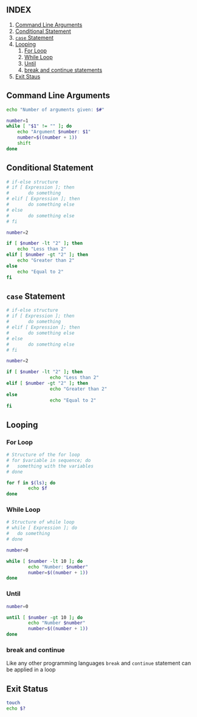 ## INDEX ##
1. [Command Line Arguments](https://github.com/aagontuk/cheatsheets/blob/master/bash.md#command-line-arguments)
2. [Conditional Statement](https://github.com/aagontuk/cheatsheets/blob/master/bash.md#conditional-statement)
3. [`case` Statement](https://github.com/aagontuk/cheatsheets/blob/master/bash.md#case-statement)
4. [Looping](https://github.com/aagontuk/cheatsheets/blob/master/bash.md#looping)
    1. [For Loop](https://github.com/aagontuk/cheatsheets/blob/master/bash.md#for-loop)
    2. [While Loop](https://github.com/aagontuk/cheatsheets/blob/master/bash.md#while-loop)
    3. [Until](https://github.com/aagontuk/cheatsheets/blob/master/bash.md#until)
    4. [break and continue statements](https://github.com/aagontuk/cheatsheets/blob/master/bash.md#break-and-continue)
5. [Exit Staus](https://github.com/aagontuk/cheatsheets/blob/master/bash.md#exit-status)

## Command Line Arguments ##
```sh
echo "Number of arguments given: $#"

number=1
while [ "$1" != "" ]; do
    echo "Argument $number: $1"
    number=$((number + 1))
    shift
done
```

## Conditional Statement ##
```sh
# if-else structure
# if [ Expression ]; then
#       do something
# elif [ Expression ]; then
#       do something else
# else
#       do something else
# fi

number=2

if [ $number -lt "2" ]; then
    echo "Less than 2"
elif [ $number -gt "2" ]; then
    echo "Greater than 2"
else
    echo "Equal to 2"
fi
```

## `case` Statement ##
```sh
# if-else structure
# if [ Expression ]; then
#       do something
# elif [ Expression ]; then
#       do something else
# else
#       do something else
# fi

number=2

if [ $number -lt "2" ]; then
                echo "Less than 2"
elif [ $number -gt "2" ]; then
                echo "Greater than 2"
else
                echo "Equal to 2"
fi
```

## Looping ##

### For Loop ###
```sh
# Structure of the for loop
# for $variable in sequence; do
#	something with the variables
# done

for f in $(ls); do
		echo $f
done
```

### While Loop ###
```sh
# Structure of while loop
# while [ Expression ]; do
#	do something
# done

number=0

while [ $number -lt 10 ]; do
		echo "Number: $number"
		number=$((number + 1))
done
```

### Until ###
```sh
number=0

until [ $number -gt 10 ]; do
		echo "Number $number"
		number=$((number + 1))
done
```

### break and continue ###
Like any other programming languages `break` and `continue`
statement can be applied in a loop

## Exit Status ##
```sh
touch
echo $?
```
